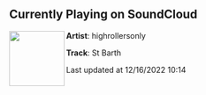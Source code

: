 ## Currently Playing on SoundCloud

[<img align="left" width="100" src="https://i1.sndcdn.com/artworks-uqyCUqLXJ2fS4Wem-EpaslA-t500x500.jpg">](https://soundcloud.com/highrollersonly/st-barth)

**Artist**: highrollersonly 

**Track**: St Barth

Last updated at 12/16/2022 10:14
